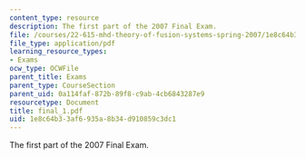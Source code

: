 ```yaml
---
content_type: resource
description: The first part of the 2007 Final Exam.
file: /courses/22-615-mhd-theory-of-fusion-systems-spring-2007/1e8c64b33af6935a8b34d910859c3dc1_final_1.pdf
file_type: application/pdf
learning_resource_types:
- Exams
ocw_type: OCWFile
parent_title: Exams
parent_type: CourseSection
parent_uid: 0a114faf-872b-89f8-c9ab-4cb6843287e9
resourcetype: Document
title: final_1.pdf
uid: 1e8c64b3-3af6-935a-8b34-d910859c3dc1
---
```

The first part of the 2007 Final Exam.

